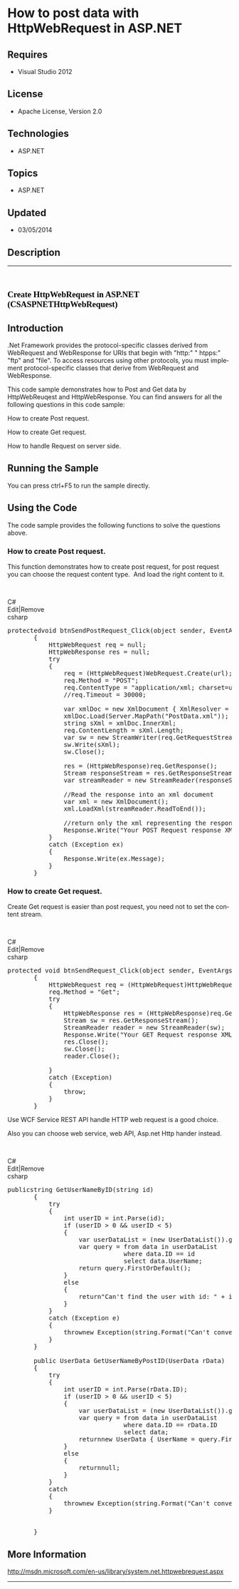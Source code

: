 # How to post data with HttpWebRequest in ASP.NET
## Requires
- Visual Studio 2012
## License
- Apache License, Version 2.0
## Technologies
- ASP.NET
## Topics
- ASP.NET
## Updated
- 03/05/2014
## Description

<hr>
<div><a href="http://blogs.msdn.com/b/onecode" style="margin-top:3px"><img src="-onecodesampletopbanner" alt="">
</a></div>
<h1 class="MsoNormal" style="margin-bottom:.0001pt; line-height:normal; text-autospace:none">
<strong><span style="color:#000000"><span lang="EN-US" style="font-size:14.0pt; font-family:&quot;Calibri Light&quot;,&quot;sans-serif&quot;">Create HttpWebRequest in ASP.NET (CSASPNETHttpWebRequest)
</span></span></strong></h1>
<h2><strong>Introduction</strong></h2>
<p class="MsoNormal"><span lang="EN-US">.Net Framework provides the protocol-specific classes derived from WebRequest and WebResponse for URIs that begin with &quot;http:&quot; &quot; htpps:&quot; &quot;ftp&quot; and &quot;file&quot;. To access resources using other protocols, you must implement
 protocol-specific classes that derive from WebRequest and WebResponse.</span></p>
<p class="MsoNormal"><span lang="EN-US">This code sample demonstrates how to Post and Get data by HttpWebReuqest and HttpWebResponse. You can find answers for all the following questions in this code sample:</span></p>
<p class="MsoNormal"><a name="OLE_LINK3"></a><a name="OLE_LINK2"><span><span lang="EN-US">How to create Post request.
</span></span></a></p>
<p class="MsoNormal"><span><span><span lang="EN-US">How to create Get request<span>.
</span></span></span></span></p>
<p class="MsoNormal"><span><span><span lang="EN-US">How to handle Request on server side.</span></span></span></p>
<h2><strong>Running the Sample</strong></h2>
<p class="MsoNormal"><span lang="EN-US">You can press ctrl&#43;F5 to run the sample directly.</span></p>
<h2><strong>Using the Code</strong></h2>
<p class="MsoNormal"><span lang="EN-US">The code sample provides the following functions to solve the questions above.</span></p>
<h3 class="MsoNormal"><span lang="EN-US">How to create Post request.</span></h3>
<p class="MsoNormal"><span lang="EN-US">This function demonstrates how to create post request, for post request you can choose the request content type.<span>&nbsp;
</span>And load the right content to it.</span></p>
<p class="MsoNormal"><span lang="EN-US">&nbsp;</span></p>
<div class="scriptcode">
<div class="pluginEditHolder" pluginCommand="mceScriptCode">
<div class="title"><span>C#</span></div>
<div class="pluginLinkHolder"><span class="pluginEditHolderLink">Edit</span>|<span class="pluginRemoveHolderLink">Remove</span></div>
<span class="hidden">csharp</span>

<div class="preview">
<pre class="csharp"><span class="cs__keyword">protected</span><span class="cs__keyword">void</span>&nbsp;btnSendPostRequest_Click(<span class="cs__keyword">object</span>&nbsp;sender,&nbsp;EventArgs&nbsp;e)&nbsp;
&nbsp;&nbsp;&nbsp;&nbsp;&nbsp;&nbsp;&nbsp;{&nbsp;
&nbsp;&nbsp;&nbsp;&nbsp;&nbsp;&nbsp;&nbsp;&nbsp;&nbsp;&nbsp;&nbsp;HttpWebRequest&nbsp;req&nbsp;=&nbsp;<span class="cs__keyword">null</span>;&nbsp;
&nbsp;&nbsp;&nbsp;&nbsp;&nbsp;&nbsp;&nbsp;&nbsp;&nbsp;&nbsp;&nbsp;HttpWebResponse&nbsp;res&nbsp;=&nbsp;<span class="cs__keyword">null</span>;&nbsp;
&nbsp;&nbsp;&nbsp;&nbsp;&nbsp;&nbsp;&nbsp;&nbsp;&nbsp;&nbsp;&nbsp;<span class="cs__keyword">try</span>&nbsp;
&nbsp;&nbsp;&nbsp;&nbsp;&nbsp;&nbsp;&nbsp;&nbsp;&nbsp;&nbsp;&nbsp;{&nbsp;
&nbsp;&nbsp;&nbsp;&nbsp;&nbsp;&nbsp;&nbsp;&nbsp;&nbsp;&nbsp;&nbsp;&nbsp;&nbsp;&nbsp;&nbsp;req&nbsp;=&nbsp;(HttpWebRequest)WebRequest.Create(url);&nbsp;
&nbsp;&nbsp;&nbsp;&nbsp;&nbsp;&nbsp;&nbsp;&nbsp;&nbsp;&nbsp;&nbsp;&nbsp;&nbsp;&nbsp;&nbsp;req.Method&nbsp;=&nbsp;<span class="cs__string">&quot;POST&quot;</span>;&nbsp;
&nbsp;&nbsp;&nbsp;&nbsp;&nbsp;&nbsp;&nbsp;&nbsp;&nbsp;&nbsp;&nbsp;&nbsp;&nbsp;&nbsp;&nbsp;req.ContentType&nbsp;=&nbsp;<span class="cs__string">&quot;application/xml;&nbsp;charset=utf-8&quot;</span>;&nbsp;
&nbsp;&nbsp;&nbsp;&nbsp;&nbsp;&nbsp;&nbsp;&nbsp;&nbsp;&nbsp;&nbsp;&nbsp;&nbsp;&nbsp;&nbsp;<span class="cs__com">//req.Timeout&nbsp;=&nbsp;30000;</span>&nbsp;
&nbsp;
&nbsp;&nbsp;&nbsp;&nbsp;&nbsp;&nbsp;&nbsp;&nbsp;&nbsp;&nbsp;&nbsp;&nbsp;&nbsp;&nbsp;&nbsp;var&nbsp;xmlDoc&nbsp;=&nbsp;<span class="cs__keyword">new</span>&nbsp;XmlDocument&nbsp;{&nbsp;XmlResolver&nbsp;=&nbsp;<span class="cs__keyword">null</span>&nbsp;};&nbsp;
&nbsp;&nbsp;&nbsp;&nbsp;&nbsp;&nbsp;&nbsp;&nbsp;&nbsp;&nbsp;&nbsp;&nbsp;&nbsp;&nbsp;&nbsp;xmlDoc.Load(Server.MapPath(<span class="cs__string">&quot;PostData.xml&quot;</span>));&nbsp;
&nbsp;&nbsp;&nbsp;&nbsp;&nbsp;&nbsp;&nbsp;&nbsp;&nbsp;&nbsp;&nbsp;&nbsp;&nbsp;&nbsp;&nbsp;<span class="cs__keyword">string</span>&nbsp;sXml&nbsp;=&nbsp;xmlDoc.InnerXml;&nbsp;
&nbsp;&nbsp;&nbsp;&nbsp;&nbsp;&nbsp;&nbsp;&nbsp;&nbsp;&nbsp;&nbsp;&nbsp;&nbsp;&nbsp;&nbsp;req.ContentLength&nbsp;=&nbsp;sXml.Length;&nbsp;
&nbsp;&nbsp;&nbsp;&nbsp;&nbsp;&nbsp;&nbsp;&nbsp;&nbsp;&nbsp;&nbsp;&nbsp;&nbsp;&nbsp;&nbsp;var&nbsp;sw&nbsp;=&nbsp;<span class="cs__keyword">new</span>&nbsp;StreamWriter(req.GetRequestStream());&nbsp;
&nbsp;&nbsp;&nbsp;&nbsp;&nbsp;&nbsp;&nbsp;&nbsp;&nbsp;&nbsp;&nbsp;&nbsp;&nbsp;&nbsp;&nbsp;sw.Write(sXml);&nbsp;
&nbsp;&nbsp;&nbsp;&nbsp;&nbsp;&nbsp;&nbsp;&nbsp;&nbsp;&nbsp;&nbsp;&nbsp;&nbsp;&nbsp;&nbsp;sw.Close();&nbsp;
&nbsp;
&nbsp;&nbsp;&nbsp;&nbsp;&nbsp;&nbsp;&nbsp;&nbsp;&nbsp;&nbsp;&nbsp;&nbsp;&nbsp;&nbsp;&nbsp;res&nbsp;=&nbsp;(HttpWebResponse)req.GetResponse();&nbsp;
&nbsp;&nbsp;&nbsp;&nbsp;&nbsp;&nbsp;&nbsp;&nbsp;&nbsp;&nbsp;&nbsp;&nbsp;&nbsp;&nbsp;&nbsp;Stream&nbsp;responseStream&nbsp;=&nbsp;res.GetResponseStream();&nbsp;
&nbsp;&nbsp;&nbsp;&nbsp;&nbsp;&nbsp;&nbsp;&nbsp;&nbsp;&nbsp;&nbsp;&nbsp;&nbsp;&nbsp;&nbsp;var&nbsp;streamReader&nbsp;=&nbsp;<span class="cs__keyword">new</span>&nbsp;StreamReader(responseStream);&nbsp;
&nbsp;
&nbsp;&nbsp;&nbsp;&nbsp;&nbsp;&nbsp;&nbsp;&nbsp;&nbsp;&nbsp;&nbsp;&nbsp;&nbsp;&nbsp;&nbsp;<span class="cs__com">//Read&nbsp;the&nbsp;response&nbsp;into&nbsp;an&nbsp;xml&nbsp;document</span>&nbsp;
&nbsp;&nbsp;&nbsp;&nbsp;&nbsp;&nbsp;&nbsp;&nbsp;&nbsp;&nbsp;&nbsp;&nbsp;&nbsp;&nbsp;&nbsp;var&nbsp;xml&nbsp;=&nbsp;<span class="cs__keyword">new</span>&nbsp;XmlDocument();&nbsp;
&nbsp;&nbsp;&nbsp;&nbsp;&nbsp;&nbsp;&nbsp;&nbsp;&nbsp;&nbsp;&nbsp;&nbsp;&nbsp;&nbsp;&nbsp;xml.LoadXml(streamReader.ReadToEnd());&nbsp;
&nbsp;
&nbsp;&nbsp;&nbsp;&nbsp;&nbsp;&nbsp;&nbsp;&nbsp;&nbsp;&nbsp;&nbsp;&nbsp;&nbsp;&nbsp;&nbsp;<span class="cs__com">//return&nbsp;only&nbsp;the&nbsp;xml&nbsp;representing&nbsp;the&nbsp;response&nbsp;details&nbsp;(inner&nbsp;request)</span>&nbsp;
&nbsp;&nbsp;&nbsp;&nbsp;&nbsp;&nbsp;&nbsp;&nbsp;&nbsp;&nbsp;&nbsp;&nbsp;&nbsp;&nbsp;&nbsp;Response.Write(<span class="cs__string">&quot;Your&nbsp;POST&nbsp;Request&nbsp;response&nbsp;XML&nbsp;value:&quot;</span>&#43;xml.InnerXml);&nbsp;
&nbsp;&nbsp;&nbsp;&nbsp;&nbsp;&nbsp;&nbsp;&nbsp;&nbsp;&nbsp;&nbsp;}&nbsp;
&nbsp;&nbsp;&nbsp;&nbsp;&nbsp;&nbsp;&nbsp;&nbsp;&nbsp;&nbsp;&nbsp;<span class="cs__keyword">catch</span>&nbsp;(Exception&nbsp;ex)&nbsp;
&nbsp;&nbsp;&nbsp;&nbsp;&nbsp;&nbsp;&nbsp;&nbsp;&nbsp;&nbsp;&nbsp;{&nbsp;
&nbsp;&nbsp;&nbsp;&nbsp;&nbsp;&nbsp;&nbsp;&nbsp;&nbsp;&nbsp;&nbsp;&nbsp;&nbsp;&nbsp;&nbsp;Response.Write(ex.Message);&nbsp;
&nbsp;&nbsp;&nbsp;&nbsp;&nbsp;&nbsp;&nbsp;&nbsp;&nbsp;&nbsp;&nbsp;}&nbsp;&nbsp;
&nbsp;&nbsp;&nbsp;&nbsp;&nbsp;&nbsp;&nbsp;}&nbsp;</pre>
</div>
</div>
</div>
<h3><strong>How to create Get request.</strong></h3>
<p class="MsoNormal"><span lang="EN-US">Create Get request is easier than post request, you need not to set the content stream.</span></p>
<p class="MsoNormal"><span lang="EN-US">&nbsp;</span></p>
<div class="scriptcode">
<div class="pluginEditHolder" pluginCommand="mceScriptCode">
<div class="title"><span>C#</span></div>
<div class="pluginLinkHolder"><span class="pluginEditHolderLink">Edit</span>|<span class="pluginRemoveHolderLink">Remove</span></div>
<span class="hidden">csharp</span>

<div class="preview">
<pre class="csharp"><span class="cs__keyword">protected</span>&nbsp;<span class="cs__keyword">void</span>&nbsp;btnSendRequest_Click(<span class="cs__keyword">object</span>&nbsp;sender,&nbsp;EventArgs&nbsp;e)&nbsp;
&nbsp;&nbsp;&nbsp;&nbsp;&nbsp;&nbsp;&nbsp;{&nbsp;
&nbsp;&nbsp;&nbsp;&nbsp;&nbsp;&nbsp;&nbsp;&nbsp;&nbsp;&nbsp;&nbsp;HttpWebRequest&nbsp;req&nbsp;=&nbsp;(HttpWebRequest)HttpWebRequest.Create(<span class="cs__keyword">new</span>&nbsp;Uri(url&#43;<span class="cs__string">&quot;/1&quot;</span>));&nbsp;
&nbsp;&nbsp;&nbsp;&nbsp;&nbsp;&nbsp;&nbsp;&nbsp;&nbsp;&nbsp;&nbsp;req.Method&nbsp;=&nbsp;<span class="cs__string">&quot;Get&quot;</span>;&nbsp;
&nbsp;&nbsp;&nbsp;&nbsp;&nbsp;&nbsp;&nbsp;&nbsp;&nbsp;&nbsp;&nbsp;<span class="cs__keyword">try</span>&nbsp;
&nbsp;&nbsp;&nbsp;&nbsp;&nbsp;&nbsp;&nbsp;&nbsp;&nbsp;&nbsp;&nbsp;{&nbsp;
&nbsp;&nbsp;&nbsp;&nbsp;&nbsp;&nbsp;&nbsp;&nbsp;&nbsp;&nbsp;&nbsp;&nbsp;&nbsp;&nbsp;&nbsp;HttpWebResponse&nbsp;res&nbsp;=&nbsp;(HttpWebResponse)req.GetResponse();&nbsp;
&nbsp;&nbsp;&nbsp;&nbsp;&nbsp;&nbsp;&nbsp;&nbsp;&nbsp;&nbsp;&nbsp;&nbsp;&nbsp;&nbsp;&nbsp;Stream&nbsp;sw&nbsp;=&nbsp;res.GetResponseStream();&nbsp;
&nbsp;&nbsp;&nbsp;&nbsp;&nbsp;&nbsp;&nbsp;&nbsp;&nbsp;&nbsp;&nbsp;&nbsp;&nbsp;&nbsp;&nbsp;StreamReader&nbsp;reader&nbsp;=&nbsp;<span class="cs__keyword">new</span>&nbsp;StreamReader(sw);&nbsp;
&nbsp;&nbsp;&nbsp;&nbsp;&nbsp;&nbsp;&nbsp;&nbsp;&nbsp;&nbsp;&nbsp;&nbsp;&nbsp;&nbsp;&nbsp;Response.Write(<span class="cs__string">&quot;Your&nbsp;GET&nbsp;Request&nbsp;response&nbsp;XML&nbsp;value:&quot;</span>&#43;reader.ReadToEnd());&nbsp;
&nbsp;&nbsp;&nbsp;&nbsp;&nbsp;&nbsp;&nbsp;&nbsp;&nbsp;&nbsp;&nbsp;&nbsp;&nbsp;&nbsp;&nbsp;res.Close();&nbsp;
&nbsp;&nbsp;&nbsp;&nbsp;&nbsp;&nbsp;&nbsp;&nbsp;&nbsp;&nbsp;&nbsp;&nbsp;&nbsp;&nbsp;&nbsp;sw.Close();&nbsp;
&nbsp;&nbsp;&nbsp;&nbsp;&nbsp;&nbsp;&nbsp;&nbsp;&nbsp;&nbsp;&nbsp;&nbsp;&nbsp;&nbsp;&nbsp;reader.Close();&nbsp;
&nbsp;&nbsp;&nbsp;&nbsp;&nbsp;&nbsp;&nbsp;&nbsp;&nbsp;&nbsp;&nbsp;&nbsp;
&nbsp;&nbsp;&nbsp;&nbsp;&nbsp;&nbsp;&nbsp;&nbsp;&nbsp;&nbsp;&nbsp;}&nbsp;
&nbsp;&nbsp;&nbsp;&nbsp;&nbsp;&nbsp;&nbsp;&nbsp;&nbsp;&nbsp;&nbsp;<span class="cs__keyword">catch</span>&nbsp;(Exception)&nbsp;
&nbsp;&nbsp;&nbsp;&nbsp;&nbsp;&nbsp;&nbsp;&nbsp;&nbsp;&nbsp;&nbsp;{&nbsp;&nbsp;&nbsp;
&nbsp;&nbsp;&nbsp;&nbsp;&nbsp;&nbsp;&nbsp;&nbsp;&nbsp;&nbsp;&nbsp;&nbsp;&nbsp;&nbsp;&nbsp;<span class="cs__keyword">throw</span>;&nbsp;
&nbsp;&nbsp;&nbsp;&nbsp;&nbsp;&nbsp;&nbsp;&nbsp;&nbsp;&nbsp;&nbsp;}&nbsp;
&nbsp;&nbsp;&nbsp;&nbsp;&nbsp;&nbsp;&nbsp;}&nbsp;
</pre>
</div>
</div>
</div>
<div class="endscriptcode"></div>
<p class="MsoNormal"><span lang="EN-US">Use WCF Service REST API handle HTTP web request is a good choice.
</span></p>
<p class="MsoNormal"><span lang="EN-US">Also you can choose web service, web API, Asp.net Http hander instead.</span></p>
<p class="MsoNormal"><span lang="EN-US">&nbsp;</span></p>
<div class="scriptcode">
<div class="pluginEditHolder" pluginCommand="mceScriptCode">
<div class="title"><span>C#</span></div>
<div class="pluginLinkHolder"><span class="pluginEditHolderLink">Edit</span>|<span class="pluginRemoveHolderLink">Remove</span></div>
<span class="hidden">csharp</span>

<div class="preview">
<pre class="csharp"><span class="cs__keyword">public</span><span class="cs__keyword">string</span>&nbsp;GetUserNameByID(<span class="cs__keyword">string</span>&nbsp;id)&nbsp;
&nbsp;&nbsp;&nbsp;&nbsp;&nbsp;&nbsp;&nbsp;{&nbsp;&nbsp;&nbsp;&nbsp;&nbsp;&nbsp;
&nbsp;&nbsp;&nbsp;&nbsp;&nbsp;&nbsp;&nbsp;&nbsp;&nbsp;&nbsp;&nbsp;<span class="cs__keyword">try</span>&nbsp;&nbsp;
&nbsp;&nbsp;&nbsp;&nbsp;&nbsp;&nbsp;&nbsp;&nbsp;&nbsp;&nbsp;&nbsp;{&nbsp;
&nbsp;&nbsp;&nbsp;&nbsp;&nbsp;&nbsp;&nbsp;&nbsp;&nbsp;&nbsp;&nbsp;&nbsp;&nbsp;&nbsp;&nbsp;<span class="cs__keyword">int</span>&nbsp;userID&nbsp;=&nbsp;<span class="cs__keyword">int</span>.Parse(id);&nbsp;
&nbsp;&nbsp;&nbsp;&nbsp;&nbsp;&nbsp;&nbsp;&nbsp;&nbsp;&nbsp;&nbsp;&nbsp;&nbsp;&nbsp;&nbsp;<span class="cs__keyword">if</span>&nbsp;(userID&nbsp;&gt;&nbsp;<span class="cs__number">0</span>&nbsp;&amp;&amp;&nbsp;userID&nbsp;&lt;&nbsp;<span class="cs__number">5</span>)&nbsp;
&nbsp;&nbsp;&nbsp;&nbsp;&nbsp;&nbsp;&nbsp;&nbsp;&nbsp;&nbsp;&nbsp;&nbsp;&nbsp;&nbsp;&nbsp;{&nbsp;
&nbsp;&nbsp;&nbsp;&nbsp;&nbsp;&nbsp;&nbsp;&nbsp;&nbsp;&nbsp;&nbsp;&nbsp;&nbsp;&nbsp;&nbsp;&nbsp;&nbsp;&nbsp;&nbsp;var&nbsp;userDataList&nbsp;=&nbsp;(<span class="cs__keyword">new</span>&nbsp;UserDataList()).getUserDataList();&nbsp;
&nbsp;&nbsp;&nbsp;&nbsp;&nbsp;&nbsp;&nbsp;&nbsp;&nbsp;&nbsp;&nbsp;&nbsp;&nbsp;&nbsp;&nbsp;&nbsp;&nbsp;&nbsp;&nbsp;var&nbsp;query&nbsp;=&nbsp;from&nbsp;data&nbsp;<span class="cs__keyword">in</span>&nbsp;userDataList&nbsp;
&nbsp;&nbsp;&nbsp;&nbsp;&nbsp;&nbsp;&nbsp;&nbsp;&nbsp;&nbsp;&nbsp;&nbsp;&nbsp;&nbsp;&nbsp;&nbsp;&nbsp;&nbsp;&nbsp;&nbsp;&nbsp;&nbsp;&nbsp;&nbsp;&nbsp;&nbsp;&nbsp;&nbsp;&nbsp;&nbsp;&nbsp;where&nbsp;data.ID&nbsp;==&nbsp;id&nbsp;
&nbsp;&nbsp;&nbsp;&nbsp;&nbsp;&nbsp;&nbsp;&nbsp;&nbsp;&nbsp;&nbsp;&nbsp;&nbsp;&nbsp;&nbsp;&nbsp;&nbsp;&nbsp;&nbsp;&nbsp;&nbsp;&nbsp;&nbsp;&nbsp;&nbsp;&nbsp;&nbsp;&nbsp;&nbsp;&nbsp;&nbsp;select&nbsp;data.UserName;&nbsp;
&nbsp;&nbsp;&nbsp;&nbsp;&nbsp;&nbsp;&nbsp;&nbsp;&nbsp;&nbsp;&nbsp;&nbsp;&nbsp;&nbsp;&nbsp;&nbsp;&nbsp;&nbsp;&nbsp;<span class="cs__keyword">return</span>&nbsp;query.FirstOrDefault();&nbsp;
&nbsp;&nbsp;&nbsp;&nbsp;&nbsp;&nbsp;&nbsp;&nbsp;&nbsp;&nbsp;&nbsp;&nbsp;&nbsp;&nbsp;&nbsp;}&nbsp;
&nbsp;&nbsp;&nbsp;&nbsp;&nbsp;&nbsp;&nbsp;&nbsp;&nbsp;&nbsp;&nbsp;&nbsp;&nbsp;&nbsp;&nbsp;<span class="cs__keyword">else</span>&nbsp;
&nbsp;&nbsp;&nbsp;&nbsp;&nbsp;&nbsp;&nbsp;&nbsp;&nbsp;&nbsp;&nbsp;&nbsp;&nbsp;&nbsp;&nbsp;{&nbsp;
&nbsp;&nbsp;&nbsp;&nbsp;&nbsp;&nbsp;&nbsp;&nbsp;&nbsp;&nbsp;&nbsp;&nbsp;&nbsp;&nbsp;&nbsp;&nbsp;&nbsp;&nbsp;&nbsp;<span class="cs__keyword">return</span><span class="cs__string">&quot;Can't&nbsp;find&nbsp;the&nbsp;user&nbsp;with&nbsp;id:&nbsp;&quot;</span>&nbsp;&#43;&nbsp;id;&nbsp;
&nbsp;&nbsp;&nbsp;&nbsp;&nbsp;&nbsp;&nbsp;&nbsp;&nbsp;&nbsp;&nbsp;&nbsp;&nbsp;&nbsp;&nbsp;}&nbsp;&nbsp;&nbsp;&nbsp;&nbsp;&nbsp;&nbsp;&nbsp;&nbsp;
&nbsp;&nbsp;&nbsp;&nbsp;&nbsp;&nbsp;&nbsp;&nbsp;&nbsp;&nbsp;&nbsp;}&nbsp;
&nbsp;&nbsp;&nbsp;&nbsp;&nbsp;&nbsp;&nbsp;&nbsp;&nbsp;&nbsp;&nbsp;<span class="cs__keyword">catch</span>&nbsp;(Exception&nbsp;e)&nbsp;
&nbsp;&nbsp;&nbsp;&nbsp;&nbsp;&nbsp;&nbsp;&nbsp;&nbsp;&nbsp;&nbsp;{&nbsp;
&nbsp;&nbsp;&nbsp;&nbsp;&nbsp;&nbsp;&nbsp;&nbsp;&nbsp;&nbsp;&nbsp;&nbsp;&nbsp;&nbsp;&nbsp;<span class="cs__keyword">throw</span><span class="cs__keyword">new</span>&nbsp;Exception(<span class="cs__keyword">string</span>.Format(<span class="cs__string">&quot;Can't&nbsp;convert&nbsp;{0}&nbsp;to&nbsp;int&quot;</span>,&nbsp;id));&nbsp;
&nbsp;&nbsp;&nbsp;&nbsp;&nbsp;&nbsp;&nbsp;&nbsp;&nbsp;&nbsp;&nbsp;}&nbsp;
&nbsp;&nbsp;&nbsp;&nbsp;&nbsp;&nbsp;&nbsp;}&nbsp;
&nbsp;
&nbsp;&nbsp;&nbsp;&nbsp;&nbsp;&nbsp;&nbsp;<span class="cs__keyword">public</span>&nbsp;UserData&nbsp;GetUserNameByPostID(UserData&nbsp;rData)&nbsp;
&nbsp;&nbsp;&nbsp;&nbsp;&nbsp;&nbsp;&nbsp;{&nbsp;
&nbsp;&nbsp;&nbsp;&nbsp;&nbsp;&nbsp;&nbsp;&nbsp;&nbsp;&nbsp;&nbsp;<span class="cs__keyword">try</span>&nbsp;
&nbsp;&nbsp;&nbsp;&nbsp;&nbsp;&nbsp;&nbsp;&nbsp;&nbsp;&nbsp;&nbsp;{&nbsp;
&nbsp;&nbsp;&nbsp;&nbsp;&nbsp;&nbsp;&nbsp;&nbsp;&nbsp;&nbsp;&nbsp;&nbsp;&nbsp;&nbsp;&nbsp;<span class="cs__keyword">int</span>&nbsp;userID&nbsp;=&nbsp;<span class="cs__keyword">int</span>.Parse(rData.ID);&nbsp;
&nbsp;&nbsp;&nbsp;&nbsp;&nbsp;&nbsp;&nbsp;&nbsp;&nbsp;&nbsp;&nbsp;&nbsp;&nbsp;&nbsp;&nbsp;<span class="cs__keyword">if</span>&nbsp;(userID&nbsp;&gt;&nbsp;<span class="cs__number">0</span>&nbsp;&amp;&amp;&nbsp;userID&nbsp;&lt;&nbsp;<span class="cs__number">5</span>)&nbsp;
&nbsp;&nbsp;&nbsp;&nbsp;&nbsp;&nbsp;&nbsp;&nbsp;&nbsp;&nbsp;&nbsp;&nbsp;&nbsp;&nbsp;&nbsp;{&nbsp;
&nbsp;&nbsp;&nbsp;&nbsp;&nbsp;&nbsp;&nbsp;&nbsp;&nbsp;&nbsp;&nbsp;&nbsp;&nbsp;&nbsp;&nbsp;&nbsp;&nbsp;&nbsp;&nbsp;var&nbsp;userDataList&nbsp;=&nbsp;(<span class="cs__keyword">new</span>&nbsp;UserDataList()).getUserDataList();&nbsp;
&nbsp;&nbsp;&nbsp;&nbsp;&nbsp;&nbsp;&nbsp;&nbsp;&nbsp;&nbsp;&nbsp;&nbsp;&nbsp;&nbsp;&nbsp;&nbsp;&nbsp;&nbsp;&nbsp;var&nbsp;query&nbsp;=&nbsp;from&nbsp;data&nbsp;<span class="cs__keyword">in</span>&nbsp;userDataList&nbsp;
&nbsp;&nbsp;&nbsp;&nbsp;&nbsp;&nbsp;&nbsp;&nbsp;&nbsp;&nbsp;&nbsp;&nbsp;&nbsp;&nbsp;&nbsp;&nbsp;&nbsp;&nbsp;&nbsp;&nbsp;&nbsp;&nbsp;&nbsp;&nbsp;&nbsp;&nbsp;&nbsp;&nbsp;&nbsp;&nbsp;&nbsp;where&nbsp;data.ID&nbsp;==&nbsp;rData.ID&nbsp;
&nbsp;&nbsp;&nbsp;&nbsp;&nbsp;&nbsp;&nbsp;&nbsp;&nbsp;&nbsp;&nbsp;&nbsp;&nbsp;&nbsp;&nbsp;&nbsp;&nbsp;&nbsp;&nbsp;&nbsp;&nbsp;&nbsp;&nbsp;&nbsp;&nbsp;&nbsp;&nbsp;&nbsp;&nbsp;&nbsp;&nbsp;select&nbsp;data;&nbsp;
&nbsp;&nbsp;&nbsp;&nbsp;&nbsp;&nbsp;&nbsp;&nbsp;&nbsp;&nbsp;&nbsp;&nbsp;&nbsp;&nbsp;&nbsp;&nbsp;&nbsp;&nbsp;&nbsp;<span class="cs__keyword">return</span><span class="cs__keyword">new</span>&nbsp;UserData&nbsp;{&nbsp;UserName&nbsp;=&nbsp;query.FirstOrDefault().UserName&nbsp;};&nbsp;
&nbsp;&nbsp;&nbsp;&nbsp;&nbsp;&nbsp;&nbsp;&nbsp;&nbsp;&nbsp;&nbsp;&nbsp;&nbsp;&nbsp;&nbsp;}&nbsp;
&nbsp;&nbsp;&nbsp;&nbsp;&nbsp;&nbsp;&nbsp;&nbsp;&nbsp;&nbsp;&nbsp;&nbsp;&nbsp;&nbsp;&nbsp;<span class="cs__keyword">else</span>&nbsp;
&nbsp;&nbsp;&nbsp;&nbsp;&nbsp;&nbsp;&nbsp;&nbsp;&nbsp;&nbsp;&nbsp;&nbsp;&nbsp;&nbsp;&nbsp;{&nbsp;
&nbsp;&nbsp;&nbsp;&nbsp;&nbsp;&nbsp;&nbsp;&nbsp;&nbsp;&nbsp;&nbsp;&nbsp;&nbsp;&nbsp;&nbsp;&nbsp;&nbsp;&nbsp;&nbsp;<span class="cs__keyword">return</span><span class="cs__keyword">null</span>;&nbsp;
&nbsp;&nbsp;&nbsp;&nbsp;&nbsp;&nbsp;&nbsp;&nbsp;&nbsp;&nbsp;&nbsp;&nbsp;&nbsp;&nbsp;&nbsp;}&nbsp;
&nbsp;&nbsp;&nbsp;&nbsp;&nbsp;&nbsp;&nbsp;&nbsp;&nbsp;&nbsp;&nbsp;}&nbsp;
&nbsp;&nbsp;&nbsp;&nbsp;&nbsp;&nbsp;&nbsp;&nbsp;&nbsp;&nbsp;&nbsp;<span class="cs__keyword">catch</span>&nbsp;
&nbsp;&nbsp;&nbsp;&nbsp;&nbsp;&nbsp;&nbsp;&nbsp;&nbsp;&nbsp;&nbsp;{&nbsp;
&nbsp;&nbsp;&nbsp;&nbsp;&nbsp;&nbsp;&nbsp;&nbsp;&nbsp;&nbsp;&nbsp;&nbsp;&nbsp;&nbsp;&nbsp;<span class="cs__keyword">throw</span><span class="cs__keyword">new</span>&nbsp;Exception(<span class="cs__keyword">string</span>.Format(<span class="cs__string">&quot;Can't&nbsp;convert&nbsp;{0}&nbsp;to&nbsp;int&quot;</span>,&nbsp;rData.ID));&nbsp;
&nbsp;&nbsp;&nbsp;&nbsp;&nbsp;&nbsp;&nbsp;&nbsp;&nbsp;&nbsp;&nbsp;}&nbsp;
&nbsp;
&nbsp;
&nbsp;&nbsp;&nbsp;&nbsp;&nbsp;&nbsp;&nbsp;}&nbsp;</pre>
</div>
</div>
</div>
<h2><strong>More Information</strong></h2>
<p class="MsoNormal"><span lang="EN-US"><a href="http://msdn.microsoft.com/en-us/library/system.net.httpwebrequest.aspx">http://msdn.microsoft.com/en-us/library/system.net.httpwebrequest.aspx</a></span></p>
<hr>
<div><a href="http://go.microsoft.com/?linkid=9759640" style="margin-top:3px"><img src="-onecodelogo" alt="">
</a></div>
